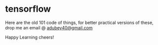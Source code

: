 # tensorflow


Here are the old 101 code of things, for better practical versions of these, drop me an email @ adubey40@gmail.com

Happy Learning
cheers!
